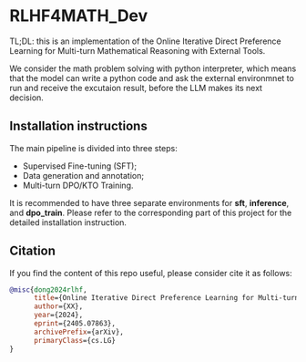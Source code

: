 # RLHF4MATH_Dev

TL;DL: this is an implementation of the Online Iterative Direct Preference Learning for Multi-turn Mathematical Reasoning with External Tools.

We consider the math problem solving with python interpreter, which means that the model can write a python code and ask the external environmnet to run and receive the excutaion result, before the LLM makes its next decision.

## Installation instructions

The main pipeline is divided into three steps:

- Supervised Fine-tuning (SFT);
- Data generation and annotation;
- Multi-turn DPO/KTO Training.

It is recommended to have three separate environments for **sft**, **inference**, and **dpo_train**. Please refer to the corresponding part of this project for the detailed installation instruction. 


## Citation

If you find the content of this repo useful, please consider cite it as follows:

```bibtex
@misc{dong2024rlhf,
      title={Online Iterative Direct Preference Learning for Multi-turn Mathematical Reasoning with External Tools}, 
      author={XX},
      year={2024},
      eprint={2405.07863},
      archivePrefix={arXiv},
      primaryClass={cs.LG}
}
```
